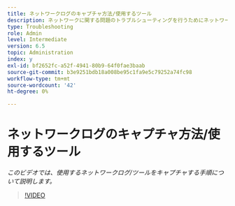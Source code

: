 ```yaml
---
title: ネットワークログのキャプチャ方法/使用するツール
description: ネットワークに関する問題のトラブルシューティングを行うためにネットワークログをキャプチャする手順
type: Troubleshooting
role: Admin
level: Intermediate
version: 6.5
topic: Administration
index: y
exl-id: bf2652fc-a52f-4941-80b9-64f0fae3baab
source-git-commit: b3e9251bdb18a008be95c1fa9e5c79252a74fc98
workflow-type: tm+mt
source-wordcount: '42'
ht-degree: 0%

---
```


# ネットワークログのキャプチャ方法/使用するツール

*このビデオでは、使用するネットワークログ/ツールをキャプチャする手順について説明します。*

>[!VIDEO](https://video.tv.adobe.com/v/335491?quality=12&learn=on)
